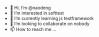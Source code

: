 - 👋 Hi, I’m @naodeng
- 👀 I’m interested in softtest
- 🌱 I’m currently learning js testframework
- 💞️ I’m looking to collaborate on nobody
- 📫 How to reach me ...

<!---
naodeng/naodeng is a ✨ special ✨ repository because its `README.md` (this file) appears on your GitHub profile.
You can click the Preview link to take a look at your changes.
--->
